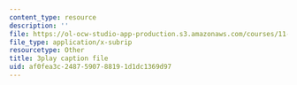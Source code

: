 ```yaml
---
content_type: resource
description: ''
file: https://ol-ocw-studio-app-production.s3.amazonaws.com/courses/11-601-introduction-to-environmental-policy-and-planning-fall-2016/af0fea3c2487590788191d1dc1369d97_A76FlzncnbU.vtt
file_type: application/x-subrip
resourcetype: Other
title: 3play caption file
uid: af0fea3c-2487-5907-8819-1d1dc1369d97
---
```

